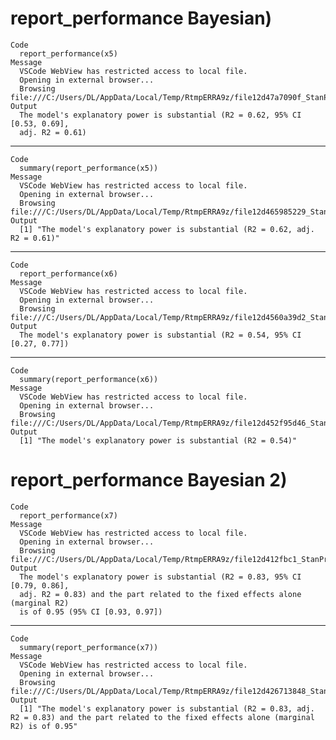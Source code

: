 # report_performance Bayesian)

    Code
      report_performance(x5)
    Message
      VSCode WebView has restricted access to local file.
      Opening in external browser...
      Browsing file:///C:/Users/DL/AppData/Local/Temp/RtmpERRA9z/file12d47a7090f_StanProgress.html
    Output
      The model's explanatory power is substantial (R2 = 0.62, 95% CI [0.53, 0.69],
      adj. R2 = 0.61)

---

    Code
      summary(report_performance(x5))
    Message
      VSCode WebView has restricted access to local file.
      Opening in external browser...
      Browsing file:///C:/Users/DL/AppData/Local/Temp/RtmpERRA9z/file12d465985229_StanProgress.html
    Output
      [1] "The model's explanatory power is substantial (R2 = 0.62, adj. R2 = 0.61)"

---

    Code
      report_performance(x6)
    Message
      VSCode WebView has restricted access to local file.
      Opening in external browser...
      Browsing file:///C:/Users/DL/AppData/Local/Temp/RtmpERRA9z/file12d4560a39d2_StanProgress.html
    Output
      The model's explanatory power is substantial (R2 = 0.54, 95% CI [0.27, 0.77])

---

    Code
      summary(report_performance(x6))
    Message
      VSCode WebView has restricted access to local file.
      Opening in external browser...
      Browsing file:///C:/Users/DL/AppData/Local/Temp/RtmpERRA9z/file12d452f95d46_StanProgress.html
    Output
      [1] "The model's explanatory power is substantial (R2 = 0.54)"

# report_performance Bayesian 2)

    Code
      report_performance(x7)
    Message
      VSCode WebView has restricted access to local file.
      Opening in external browser...
      Browsing file:///C:/Users/DL/AppData/Local/Temp/RtmpERRA9z/file12d412fbc1_StanProgress.html
    Output
      The model's explanatory power is substantial (R2 = 0.83, 95% CI [0.79, 0.86],
      adj. R2 = 0.83) and the part related to the fixed effects alone (marginal R2)
      is of 0.95 (95% CI [0.93, 0.97])

---

    Code
      summary(report_performance(x7))
    Message
      VSCode WebView has restricted access to local file.
      Opening in external browser...
      Browsing file:///C:/Users/DL/AppData/Local/Temp/RtmpERRA9z/file12d426713848_StanProgress.html
    Output
      [1] "The model's explanatory power is substantial (R2 = 0.83, adj. R2 = 0.83) and the part related to the fixed effects alone (marginal R2) is of 0.95"

